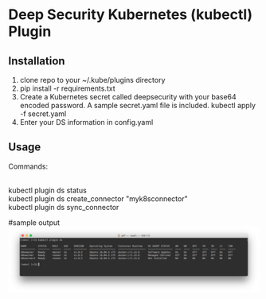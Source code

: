 
Deep Security Kubernetes (kubectl) Plugin
====

## Installation
1. clone repo to your ~/.kube/plugins directory
2. pip install -r requirements.txt
3. Create a Kubernetes secret called deepsecurity with your base64 encoded password.
   A sample secret.yaml file is included. kubectl apply -f secret.yaml
4. Enter your DS information in config.yaml


## Usage
Commands:<br/><br/>

kubectl plugin ds status<br/>
kubectl plugin ds create_connector "myk8sconnector"<br/>
kubectl plugin ds sync_connector<br/>



#sample output
![Alt text](ds_kubectl_plugin.jpg)
